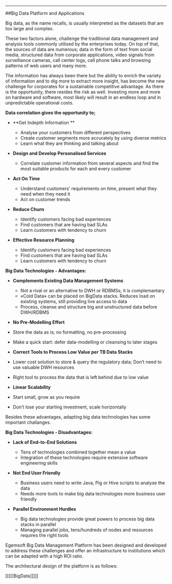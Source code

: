 - - -
##Big Data Platform and Applications

Big data, as the name recalls, is usually interpreted as the datasets that are too large and complex.

These two factors alone, challenge the traditional data management and analysis tools commonly utilised by the enterprises today. On top of that, the sources of data are numerous; data in the form of text from social media, structured data from corporate applications, video signals from survelliance cameras, call center logs, cell phone talks and browsing patterns of web users and many more.

The information has always been there but the ability to enrich the variety of information and to dig more to extract more insight, has become the new challenge for corporates for a sustainable competitive advantage. As there is the opportunity, there resides the risk as well. Investing more and more on hardware and software, most likely will result in an endless loop and in unpredictable operational costs.

**Data correlation gives the opportunity to;**

- **Get Indepth Information **

	- Analyse your customers from different perspectives
	- Create customer segments more accurately by using diverse metrics
	- Learn what they are thinking and talking about

- **Design and Develop Personalised Services**

	- Correlate customer information from several aspects and find the most suitable products for each and every customer

- **Act On Time**

	- Understand customers’ requirements on time, present what they need when they need it
	- Act on customer trends

- **Reduce Churn**

	- Identify customers facing bad experiences
	- Find customers that are having bad SLAs
	- Learn customers with tendency to churn

- **Effective Resource Planning**

	- Identify customers facing bad experiences
	- Find customers that are having bad SLAs
	- Learn customers with tendency to churn


**Big Data Technologies - Advantages:**

- **Complements Existing Data Management Systems**

	- Not a rival or an alternative to DWH or RDBMSs; it is complemantary
	- «Cold Data» can be placed on BigData stacks. Reduces load on existing systems, still providing live access to data
	- Process, cleanse and structure big and unstructured data before DWH/RDBMS

- **No Pre-Modelling Effort**

- Store the data as is; no formatting, no pre-processing
- Make a quick start: defer data-modelling or cleansing to later stages  

- **Correct Tools to Process Low Value per TB Data Stacks**

- Lower cost solution to store & query the regulatory data; Don’t need to use valuable DWH resources
- Right tool to process the data that is left behind due to low value

- **Linear Scalability**

- Start small, grow as you require
- Don’t lose your starting investment, scale horizontally

Besides these advantages, adapting big data technologies has some important challanges.

**Big Data Technologies - Disadvantages:**

- **Lack of End-to-End Solutions**

	- Tens of technologies combined together mean a value
	- Integration of these technologies require extensive software engineering skills

- **Not End User Friendly**

	- Business users need to write Java, Pig or Hive scripts to analyse the data
	- Needs more tools to make big data technologies more business user friendly

- **Parallel Environment Hurdles**

	- Big data technologies provide great powers to process big data stacks in parallel
	- Managing parallel jobs, tens/hundreds of nodes and resources requires the right tools

Egemsoft Big Data Management Platform has been designed and developed to address these challenges and offer an infrastructure to institutions which can be adapted with a high ROI ratio.

The architectural design of the platform is as follows:


[[[[[BigData]]]]]